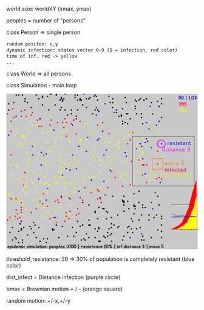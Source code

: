 world size: worldXY (xmax, ymax)


peoples = number of "persons" 


class Person => single person

    random positon: x,y
    dynamic infection: status vector 0-9 (5 = infection, red color)
    time of inf. red -> yellow
    ...
    
    
class World => all persons
 
class Simulation - main loop
   
<img src="https://github.com/octopusengine/epidemic_simulator/blob/master/simul_10_3_5i.png" width = 600> 


threshold_resistance: 
   30 => 30% of population is completely resistant 
   (blue color)


dist_infect = Distance infection (purple circle)


bmax = Brownian motion + / - (orange square) 
   
   random motion: +/-x,+/-y

